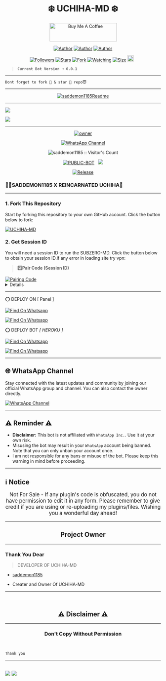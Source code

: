 
<p align="center">
  <h1 align="center">❄️ UCHIHA-MD ❄️</h1>
  </p>
<p align="center">
<a href="https://www.buymeacoffee.com/saddemon1185" target="_blank"><img src="https://cdn.buymeacoffee.com/buttons/v2/default-yellow.png" alt="Buy Me A Coffee" style="height: 60px !important;width: 217px !important;" ></a>


  <p align="center">
   <a href="https://github.com/saddemon1185"><img title="Author" src="https://img.shields.io/badge/saddemon1185-black?style=for-the-badge&logo=Github"></a> <a href="https://www.whatsapp.com/channel/0029Vayffwg3rZZiMjoycd1z"><img title="Author" src="https://img.shields.io/badge/CHANNEL-black?style=for-the-badge&logo=whatsapp"></a> <a href="https://wa.me/254757959246"><img title="Author" src="https://img.shields.io/badge/CHAT US-black?style=for-the-badge&logo=whatsapp"></a>   

 <p align="center">  
<a href="https://github.com/saddemon1185/followers"><img title="Followers" src="https://img.shields.io/github/followers/saddemon1185?color=blue&style=flat-square"></a>
<a href="https://github.com/saddemon1185/**UCHIHA**-MD/stargazers/"><img title="Stars" src="https://img.shields.io/github/stars/saddemon1185/**UCHIHA**-MD?color=blue&style=flat-square"></a>
<a href="https://github.com/ibrahimaitech/BMW-MD/network/members"><img title="Fork" src="https://img.shields.io/github/forks/ibrahimaitech/BMW-MD?style=social"></a>
 <a href="https://github.com/saddemon1185/UCHIHA-MD/watchers"><img title="Watching" src="https://img.shields.io/github/watchers/saddemon1185/UCHIHA-MD?label=Watching&style=social"></a>
<a href="https://github.com/saddemon1185/UCHIHA-MD/"><img title="Size" src="https://img.shields.io/github/repo-size/saddemon1185/UCHIHA-MD?style=flat-square&color=orange"></a>
<a href="https://github.com/saddemon1185/UCHIHA-MD/graphs/commit-activity"><img height="20" src="https://img.shields.io/badge/Maintained%3F-yes-green.svg"></a>&nbsp;&nbsp;
</p>
<p align='center'>
</p>

> **`Current Bot Version ➜ 0.0.1`**
---

```
Dont forget to fork 🍴 & star 🌟 repo😇
```
---

<p align="center">
  <a href="https://github.com/saddemon1185">
    <img src="http://readme-typing-svg.herokuapp.com?color=blue&center=true&vCenter=true&multiline=false&lines=UCHIHA-MD+MultiDevice;whatsapp+bot;Developed+by+sad+demon;UCHIHA-MD+is+the+honoured+bot+🌟" alt="saddemon1185Readme">
  </a>
</p>

--- 

<a><img src='https://imgur.com/1gllAPq.png'/></a>

<a><img src='https://i.imgur.com/LyHic3i.gif'/></a>

***

<p align="center">
  <a href="https://github.com/saddemon1185"><img title="owner" src="https://img.shields.io/badge/Author-Reincarnated%20Uchiha-397604.svg?style=for-the-badge&logo=facebook" /></a>
</p>

<div align="center">
  
[![WhatsApp Channel](https://img.shields.io/badge/Join-WhatsApp%20Channel-FF00F8?style=for-the-badge&logo=whatsapp)]([https://whatsapp.com/channel/0029VagQEmB002T7MWo3Sj1D])
</div>

 <p align="center"><img src="https://profile-counter.glitch.me/{UCHIHA-MD}/count.svg" alt="saddemon1185 :: Visitor's Count" old_src="https://profile-counter.glitch.me/{saddemon1185}/count.svg" /></p>


<p align="center">
<a href="https://github.com/saddemon1185/UCHIHA-MD"><img title="PUBLIC-BOT" src="https://img.shields.io/static/v1?label=Language&message=English&style=flat-square&color=darkblue"></a> &nbsp;
  <img src="https://komarev.com/ghpvc/?username=UCHIHA-MD&label=VIEWS&style=flat-square&color=orange" />
</p>
</p> 

<p align="center">
  <a href="https://github.com/saddemon1185/UCHIHA-MD"><img title="Release" src="https://img.shields.io/badge/Release-alpha%20v2.0-darkcyan.svg?style=for-the-badge&logo=appveyor" /></a>
</p>

<p align="center">
 
### 🧚‍♀️SADDEMON1185 X REINCARNATED UCHIHA💫


***

### 1. Fork This Repository

Start by forking this repository to your own GitHub account. Click the button below to fork:

  <a href="https://github.com/saddemon1185/UCHIHA-MD/fork"><img title="UCHIHA-MD" src="https://img.shields.io/badge/FORK-SUBZERO-MDh?color=blue&style=for-the-badge&logo=stackshare"></a>
  
### 2. Get Session ID 

You will need a session ID to run the SUBZERO-MD. Click the button below to obtain your session ID.if any error in loading site try vpn:

> **1️⃣Pair Code (Session ID)**

<a href='https://tinyurl.com/subzero-md-session-id' target="_blank">
  <img alt='Pairing Code' src='https://img.shields.io/badge/Get%20Pairing%20Code-orange?style=for-the-badge&logo=opencv&logoColor=black'/>
</a>
<br> 
<details>
  

-----

<h4 align="center">1.Deploy bot [Render]</h4>
<p style="text-align: center; font-size: 1.2em;">
   [![Find On Whatsapp ](https://img.shields.io/badge/🚘How_to_deploy-grey.svg)](https://www.youtube.com/@naughtyking6206)
<p align="center">
<a href='https://dashboard.render.com/web/new' target="_blank"><img alt='Heroku' src='https://img.shields.io/badge/-Render deploy-black?style=for-the-badge&logo=render&logoColot=white'/< width=150 height=28/p></a>
--------


```After that wait 10 seconds & your have deployed it successfuly  for free 24/7```

> CREDITS REINCARNATED UCHIHA🎐

*ᴘᴏᴡᴇʀᴇᴅ ʙʏ  sad demon*</h6>

</details>

--------------
⭕  DEPLOY ON [ Panel ]

[![Find On Whatsapp ](https://img.shields.io/badge/🚘Click_Here-blue.svg)](https://toystack.ai)

[![Find On Whatsapp ](https://img.shields.io/badge/🚘How_to_deploy-grey.svg)](https://www.youtube.com/@naughtyking6206)


⭕  DEPLOY BOT *[ HEROKU ]*

[![Find On Whatsapp ](https://img.shields.io/badge/➤Click-Here-red.svg)](https://bmw-verification.vercel.app/nomal.html)


[![Find On Whatsapp ](https://img.shields.io/badge/🚘How_to_deploy-grey.svg)](https://www.youtube.com/@naughtyking6206)

***

## 🌐 WhatsApp Channel 

Stay connected with the latest updates and community by joining our official WhatsApp group and channel. You can also contact the owner directly.

[![WhatsApp Channel](https://img.shields.io/badge/Join-WhatsApp%20Channel-25D366?style=for-the-badge&logo=whatsapp)](https://www.whatsapp.com/channel/0029Vayffwg3rZZiMjoycd1z)

***

<h2 align="left">⚠️ Reminder ⚠️</h2>
<p style="text-align: center; font-size: 1.2em;">

- **Disclaimer:** This bot is not affiliated with `WhatsApp Inc.`. Use it at your own risk.
- Misusing the bot may result in your `WhatsApp` account being banned. Note that you can only unban your account once.
- I am not responsible for any bans or misuse of the bot. Please keep this warning in mind before proceeding.

---

<h2 align="left">ℹ️ Notice</h2>
<p style="text-align: center; font-size: 1.2em;">
  Not For Sale - If any plugin's code is obfuscated, you do not have permission to edit it in any form. Please remember to give credit if you are using or re-uploading my plugins/files. Wishing you a wonderful day ahead!</p>
  
---

<h2 align="center"> Project Owner </h2>

---

### Thank You Dear
> DEVELOPER OF UCHIHA-MD

- [saddemon1185 ](https://github.com/saddemon1185)
  
- Creater and Owner Of UCHIHA-MD

---

 <br>
<h2 align="center"> ⚠️ Disclaimer ⚠️
 </h2>
 
 ---

<h3 align="center"> Don't Copy Without Permission 
</h3>

<br>

```
Thank you
```
-----
<a><img src='[img]https://i.imgur.com/BZwa9Tq.jpeg[/img]'/></a>
<a><img src='https://imgur.com/BZwa9Tq.jpeg'/></a>
------
